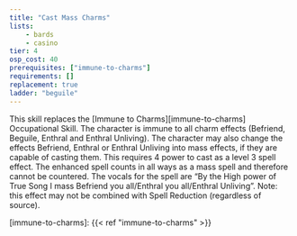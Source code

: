 ```yaml
---
title: "Cast Mass Charms"
lists:
    - bards
    - casino
tier: 4
osp_cost: 40
prerequisites: ["immune-to-charms"]
requirements: []
replacement: true
ladder: "beguile"
---
```

This skill replaces the [Immune to Charms][immune-to-charms] Occupational Skill. The character is immune to all charm effects (Befriend, Beguile, Enthral and Enthral Unliving). The character may also change the effects Befriend, Enthral or Enthral Unliving into mass effects, if they are capable of casting them. This requires 4 power to cast as a level 3 spell effect. The enhanced spell counts in all ways as a mass spell and therefore cannot be countered. The vocals for the spell are “By the High power of True Song I mass Befriend you all/Enthral you all/Enthral Unliving”. Note: this effect may not be combined with Spell Reduction (regardless of source).

[immune-to-charms]: {{< ref "immune-to-charms" >}}